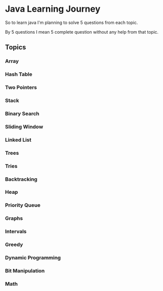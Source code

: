 # Java Learning Journey
So to learn java I'm planning to solve 5 questions from each topic.

By 5 questions I mean 5 complete question without any help from that topic.

## Topics
### Array
### Hash Table
### Two Pointers
### Stack
### Binary Search
### Sliding Window
### Linked List
### Trees
### Tries
### Backtracking
### Heap
### Priority Queue
### Graphs
### Intervals
### Greedy
### Dynamic Programming
### Bit Manipulation
### Math